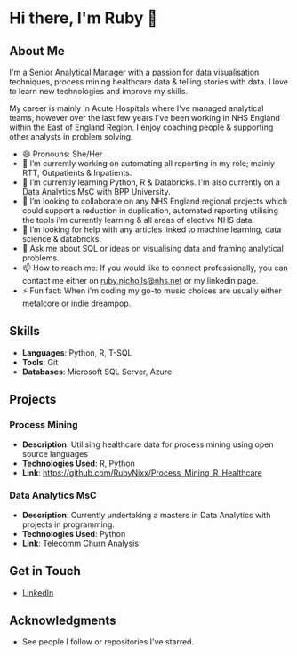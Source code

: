 <!--
**RubyNixx/RubyNixx** is a ✨ _special_ ✨ repository because its `README.md` (this file) appears on your GitHub profile.

Here are some ideas to get you started:

- 🔭 I’m currently working on ...
- 🌱 I’m currently learning ...
- 👯 I’m looking to collaborate on ...
- 🤔 I’m looking for help with ...
- 💬 Ask me about ...
- 📫 How to reach me: ...
- 😄 Pronouns: ...
- ⚡ Fun fact: ...
-->
# Hi there, I'm Ruby 👋

## About Me

I'm a Senior Analytical Manager with a passion for data visualisation techniques, process mining healthcare data & telling stories with data. I love to learn new technologies and improve my skills.

My career is mainly in Acute Hospitals where I've managed analytical teams, however over the last few years I've been working in NHS England within the East of England Region. I enjoy coaching people & supporting other analysts in problem solving.

- 😄 Pronouns: She/Her
- 🔭 I’m currently working on automating all reporting in my role; mainly RTT, Outpatients & Inpatients.
- 🌱 I’m currently learning Python, R & Databricks. I'm also currently on a Data Analytics MsC with BPP University.
- 👯 I’m looking to collaborate on any NHS England regional projects which could support a reduction in duplication, automated reporting utilising the tools i'm currently learning & all areas of elective NHS data.
- 🤔 I’m looking for help with any articles linked to machine learning, data science & databricks.
- 💬 Ask me about SQL or ideas on visualising data and framing analytical problems.
- 📫 How to reach me: If you would like to connect professionally, you can contact me either on ruby.nicholls@nhs.net or my linkedin page.
- ⚡ Fun fact: When i'm coding my go-to music choices are usually either metalcore or indie dreampop.

## Skills

- **Languages**: Python, R, T-SQL
- **Tools**: Git
- **Databases**: Microsoft SQL Server, Azure

## Projects

### Process Mining
- **Description**: Utilising healthcare data for process mining using open source languages
- **Technologies Used**: R, Python
- **Link**: https://github.com/RubyNixx/Process_Mining_R_Healthcare

### Data Analytics MsC
- **Description**: Currently undertaking a masters in Data Analytics with projects in programming.
- **Technologies Used**: Python
- **Link**: Telecomm Churn Analysis

## Get in Touch

- [LinkedIn]([your-linkedin-url](https://www.linkedin.com/in/rubynix/))

## Acknowledgments

- See people I follow or repositories I've starred.
